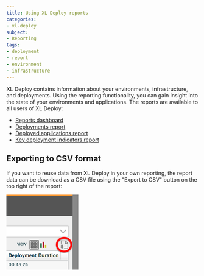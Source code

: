 ```yaml
---
title: Using XL Deploy reports
categories:
- xl-deploy
subject:
- Reporting
tags:
- deployment
- report
- environment
- infrastructure
---
```


XL Deploy contains information about your environments, infrastructure, and deployments. Using the reporting functionality, you can gain insight into the state of your environments and applications. The reports are available to all users of XL Deploy:

* [Reports dashboard](/xl-deploy/concept/xl-deploy-report-dashboard.html)
* [Deployments report](/xl-deploy/concept/xl-deploy-deployments-report.html)
* [Deployed applications report](/xl-deploy/concept/xl-deploy-deployed-applications-report.html)
* [Key deployment indicators report](/xl-deploy/concept/xl-deploy-key-deployment-indicators-report.html)

## Exporting to CSV format

If you want to reuse data from XL Deploy in your own reporting, the report data can be download as a CSV file using the "Export to CSV" button on the top right of the report:

![Export to CSV](images/reports-export-to-csv.png "Export to CSV")
